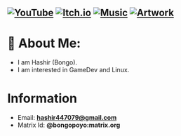 [![YouTube](https://img.shields.io/badge/YouTube-Channel-red?style=flat-rounded&logo=youtube&logoColor=white)](https://www.youtube.com/@mhashirshahzad)
[![Itch.io](https://img.shields.io/badge/Itch.io-Page-orange?style=flat-rounded&logo=itch.io&logoColor=white)](https://bongopoyo.itch.io)
[![Music](https://img.shields.io/badge/Music-Github%20Repo-1DB954?style=flat-rounded&logo=spotify&logoColor=white)](https://github.com/BongoPoyo/music)
[![Artwork](https://img.shields.io/badge/Artwork-Github%20Repo-FF5C93?style=flat-rounded&logo=artstation&logoColor=white)](https://github.com/BongoPoyo/AsepriteArtwork)
---

# 💫 About Me:
- I am Hashir (Bongo).
- I am interested in GameDev and Linux.

# Information
- Email: **hashir447079@gmail.com**
- Matrix Id: **@bongopoyo:matrix.org**
<!---
HashirShazad/HashirShazad is a ✨ special ✨ repository because its `README.md` (this file) appears on your GitHub profile.
You can click the Preview link to take a look at your changes.
--->
